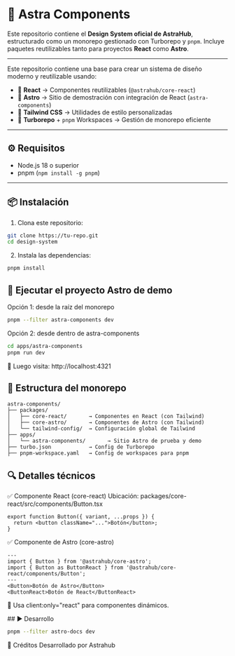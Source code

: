 # 🌌 Astra Components

Este repositorio contiene el **Design System oficial de AstraHub**, estructurado como un monorepo gestionado con Turborepo y `pnpm`. Incluye paquetes reutilizables tanto para proyectos **React** como **Astro**.

---

Este repositorio contiene una base para crear un sistema de diseño moderno y reutilizable usando:

- 🧩 **React** → Componentes reutilizables (`@astrahub/core-react`)
- 🌌 **Astro** → Sitio de demostración con integración de React (`astra-components`)
- 🎨 **Tailwind CSS** → Utilidades de estilo personalizadas
- 🚀 **Turborepo** + `pnpm` Workspaces → Gestión de monorepo eficiente

---

## ⚙️ Requisitos

- Node.js 18 o superior
- pnpm (`npm install -g pnpm`)

---

## 📦 Instalación

1. Clona este repositorio:

```bash
git clone https://tu-repo.git
cd design-system
````

2. Instala las dependencias:

```bash
pnpm install
````

## 🚀 Ejecutar el proyecto Astro de demo
Opción 1: desde la raíz del monorepo

```bash
pnpm --filter astra-components dev
````

Opción 2: desde dentro de astra-components

```bash
cd apps/astra-components
pnpm run dev
```

🔗 Luego visita: http://localhost:4321

## 📁 Estructura del monorepo

```psgl
astra-components/
├── packages/
│   ├── core-react/       → Componentes en React (con Tailwind)
│   ├── core-astro/       → Componentes de Astro (con Tailwind)
│   └── tailwind-config/  → Configuración global de Tailwind
├── apps/
│   └── astra-components/       → Sitio Astro de prueba y demo
├── turbo.json            → Config de Turborepo
├── pnpm-workspace.yaml   → Config de workspaces para pnpm
```

## 🔍 Detalles técnicos

✅ Componente React (core-react)
Ubicación: packages/core-react/src/components/Button.tsx

```tsx
export function Button({ variant, ...props }) {
  return <button className="...">Botón</button>;
}
```

✅ Componente de Astro (core-astro)

```astro
---
import { Button } from '@astrahub/core-astro';
import { Button as ButtonReact } from '@astrahub/core-react/components/Button';
---
<Button>Botón de Astro</Button>
<ButtonReact>Botón de React</ButtonReact>
```
📌 Usa client:only="react" para componentes dinámicos.


## ▶️ Desarrollo

```bash
pnpm --filter astro-docs dev
```


🤝 Créditos
Desarrollado por Astrahub